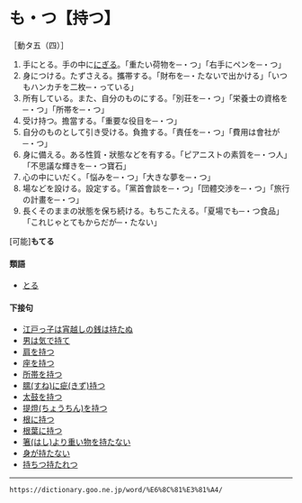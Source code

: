# も・つ【持つ】

［動タ五（四）］
1. 手にとる。手の中に[にぎる](にぎる（握る）)。「重たい荷物を─・つ」「右手にペンを─・つ」
2. 身につける。たずさえる。攜帯する。「財布を─・たないで出かける」「いつもハンカチを二枚─・っている」
3. 所有している。また、自分のものにする。「別荘を─・つ」「栄養士の資格を─・つ」「所帯を─・つ」
4. 受け持つ。擔當する。「重要な役目を─・つ」
5. 自分のものとして引き受ける。負擔する。「責任を─・つ」「費用は會社が─・つ」
6. 身に備える。ある性質・狀態などを有する。「ピアニストの素質を─・つ人」「不思議な輝きを─・つ寶石」
7. 心の中にいだく。「悩みを─・つ」「大きな夢を─・つ」
8. 場などを設ける。設定する。「黨首會談を─・つ」「団體交渉を─・つ」「旅行の計畫を─・つ」
9. 長くそのままの狀態を保ち続ける。もちこたえる。「夏場でも─・つ食品」「これじゃとてもからだが─・たない」
    

\[可能\]**もてる**

#### 類語

-   [とる](https://dictionary.goo.ne.jp/word/%E5%8F%96%E3%82%8B/#jn-161480)

#### 下接句

-   [江戸っ子は宵越しの銭は持たぬ](https://dictionary.goo.ne.jp/word/%E6%B1%9F%E6%88%B8%E3%81%A3%E5%AD%90%E3%81%AF%E5%AE%B5%E8%B6%8A%E3%81%97%E3%81%AE%E9%8A%AD%E3%81%AF%E6%8C%81%E3%81%9F%E3%81%AC/#jn-24421)
-   [男は気で持て](https://dictionary.goo.ne.jp/word/%E7%94%B7%E3%81%AF%E6%B0%97%E3%81%A7%E6%8C%81%E3%81%A6/#jn-31925)
-   [肩を持つ](https://dictionary.goo.ne.jp/word/%E8%82%A9%E3%82%92%E6%8C%81%E3%81%A4/#jn-41628)
-   [座を持つ](https://dictionary.goo.ne.jp/word/%E5%BA%A7%E3%82%92%E6%8C%81%E3%81%A4/#jn-84279)
-   [所帯を持つ](https://dictionary.goo.ne.jp/word/%E6%89%80%E5%B8%AF%E3%82%92%E6%8C%81%E3%81%A4/#jn-111604)
-   [臑(すね)に疵(きず)持つ](https://dictionary.goo.ne.jp/word/%E8%84%9B%E3%81%AB%E7%96%B5%E6%8C%81%E3%81%A4/#jn-119371)
-   [太鼓を持つ](https://dictionary.goo.ne.jp/word/%E5%A4%AA%E9%BC%93%E3%82%92%E6%8C%81%E3%81%A4/#jn-133008)
-   [提燈(ちょうちん)を持つ](https://dictionary.goo.ne.jp/word/%E6%8F%90%E7%81%AF%E3%82%92%E6%8C%81%E3%81%A4/#jn-144660)
-   [根に持つ](https://dictionary.goo.ne.jp/word/%E6%A0%B9%E3%81%AB%E6%8C%81%E3%81%A4/#jn-169580)
-   [根葉に持つ](https://dictionary.goo.ne.jp/word/%E6%A0%B9%E8%91%89%E3%81%AB%E6%8C%81%E3%81%A4/#jn-170535)
-   [箸(はし)より重い物を持たない](https://dictionary.goo.ne.jp/word/%E7%AE%B8%E3%82%88%E3%82%8A%E9%87%8D%E3%81%84%E7%89%A9%E3%82%92%E6%8C%81%E3%81%9F%E3%81%AA%E3%81%84/#jn-175840)
-   [身が持たない](https://dictionary.goo.ne.jp/word/%E8%BA%AB%E3%81%8C%E6%8C%81%E3%81%9F%E3%81%AA%E3%81%84/#jn-210679)
-   [持ちつ持たれつ](https://dictionary.goo.ne.jp/word/%E6%8C%81%E3%81%A1%E3%81%A4%E6%8C%81%E3%81%9F%E3%82%8C%E3%81%A4/#jn-219382)

---
`https://dictionary.goo.ne.jp/word/%E6%8C%81%E3%81%A4/`